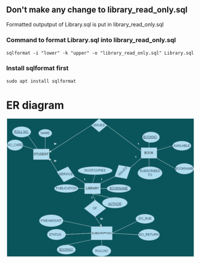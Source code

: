 ## Don't make any change to library_read_only.sql

Formatted outputput of Library.sql is put in library_read_only.sql

### Command to format Library.sql into library_read_only.sql

```
sqlformat -i "lower" -k "upper" -o "library_read_only.sql" Library.sql

```

### Install sqlformat first

```
sudo apt install sqlformat

```

# ER diagram
![ER diagram](er.png)
